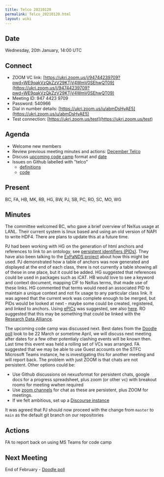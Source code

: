 ```yaml
---
title: Telco 20210120
permalink: Telco_20210120.html
layout: wiki
---
```


Date
----

Wednesday, 20th January, 14:00 UTC

<!-- end of autogeneration -->

Connect
-------
* ZOOM VC link: [https://ukri.zoom.us/j/94744239709?pwd=WE9qakVzQkZzV29KTjV4WmV0SEhwQT09](https://ukri.zoom.us/j/94744239709?pwd=WE9qakVzQkZzV29KTjV4WmV0SEhwQT09)
* Meeting ID:   947 4423 9709
* Password:     540966
* Dial in number details: [https://ukri.zoom.us/u/abmDsHyAE5](https://ukri.zoom.us/u/abmDsHyAE5)
* Test connection:        [https://ukri.zoom.us/test](https://ukri.zoom.us/test)

Agenda
------
   * Welcome new members
   * Review previous meeting minutes and actions: [December Telco](Telco_20201208.md)
   * Discuss [upcoming code camp](https://lists.nexusformat.org/pipermail/nexus-committee/2020/001044.html) format and [date](https://doodle.com/poll/b2f8qbpu6sedeccm)
   * Issues on Github labelled with "telco"
     * [definitions](https://github.com/nexusformat/definitions/issues?q=is%3Aopen+is%3Aissue+label%3Atelco)
     * [code](https://github.com/nexusformat/code/issues?q=is%3Aopen+is%3Aissue+label%3Atelco)

Present
--------
BC, FA, HB, MK, RB, HG, BW, PJ, SB, PC, RO, SC, MO, WG

Minutes
--------
The committee welcomed BC, who gave a brief overview of NeXus usage at LANL. Their current system is linux based and using an old version of NAPI to write HDF4. There are plans to update this at a future time. 

PJ had been working with HG on the generation of html anchors and references to link to an ontology, see [persistent identifiers (PIDs)](https://github.com/nexusformat/NIAC/issues/73). They have also been talking to the [ExPaNDS project](https://expands.eu/) about how this might be used. PJ demonstrated how a table of anchors was now generated and displayed at the end of each class, there is not currently a table showing all of these in one place, but it could be added. HG suggested that references could be used in packages such as iCAT. HB would love to see a keyword and context document, mapping CIF to NeXus terms, that made use of these links. HG commented that terms would need an associated PID to maintain a unique context and not fix usage to any particular class link. It was agreed that the current work was complete enough to be merged, but PIDs would be looked at next - maybe some could be created, registered, and linked to anchors. Using [ePICs](https://www.pidconsortium.net/) was suggested, see also [here](http://dtr-test.pidconsortium.eu/#urls/intro.html). RO suggested that this may be something that could be linked with the [Research Data Alliance](https://en.wikipedia.org/wiki/Research_Data_Alliance). 

The upcoming code camp was discussed next. Best dates from the [Doodle poll](https://doodle.com/poll/b2f8qbpu6sedeccm) look to be 22 March or sometime April, we will discuss next meeting after dates for a few other potentialy clashing events will be known then. Last time this event was held a rolling set of VCs was arranged. FA suggested that we may be able to use Guest accounts on the STFC Microsoft Teams instance, he is investigating this for another meeting and will report back. The problem with just ZOOM is that chats are not persistent. Other options could be:
-	Use Github discussions on nexusformat for persistent chats, google docs for a progress spreadsheet, plus zoom (or other vc) with breakout rooms for meeting wwhen required
-	Use [zoom channels](https://support.zoom.us/hc/en-us/articles/200912909-Creating-and-using-channels) for chat as these are persistent, plus ZOOM for meetings.
-	If we felt ambitious, set up a [Discourse instance](https://www.discourse.org/about)


It was agreed that PJ should now proceed with the change from `master` to `main` as the default git branch on our repositories

Actions
-------

FA to report back on using MS Teams for code camp

Next Meeting
------------

End of February - [Doodle poll](https://doodle.com/poll/snhd4zdrrmvh8vgy)


